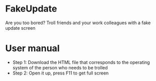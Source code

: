 # FakeUpdate
Are you too bored? Troll friends and your work colleagues with a fake update screen
# User manual
- Step 1: Download the HTML file that corresponds to the operating system of the person who needs to be trolled
- Step 2: Open it up, press F11 to get full screen
